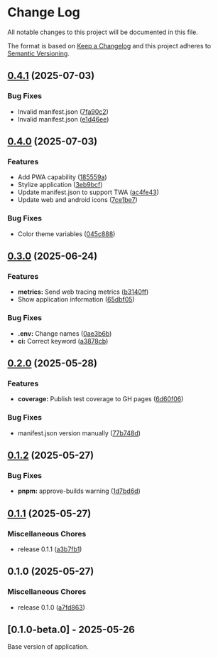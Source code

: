 # Change Log

All notable changes to this project will be documented in this file.

The format is based on [Keep a Changelog](http://keepachangelog.com/)
and this project adheres to [Semantic Versioning](http://semver.org/).

## [0.4.1](https://github.com/TheMeteoRain/piano-staff/compare/v0.4.0...v0.4.1) (2025-07-03)


### Bug Fixes

* Invalid manifest.json ([7fa90c2](https://github.com/TheMeteoRain/piano-staff/commit/7fa90c2f8603c2a0f683df127259ab2011df786e))
* Invalid manifest.json ([e1d46ee](https://github.com/TheMeteoRain/piano-staff/commit/e1d46ee4af240a6541d0763b4af2aea487062fde))

## [0.4.0](https://github.com/TheMeteoRain/piano-staff/compare/v0.3.0...v0.4.0) (2025-07-03)


### Features

* Add PWA capability ([185559a](https://github.com/TheMeteoRain/piano-staff/commit/185559a0577cd0e8c27d6ad637278e28720c4597))
* Stylize application ([3eb9bcf](https://github.com/TheMeteoRain/piano-staff/commit/3eb9bcf16d6fd8f6b1bd4954cce8caa87552516d))
* Update manifest.json to support TWA ([ac4fe43](https://github.com/TheMeteoRain/piano-staff/commit/ac4fe432d30ea522062242e3daf57e70bf521c0b))
* Update web and android icons ([7ce1be7](https://github.com/TheMeteoRain/piano-staff/commit/7ce1be74691f0c9b173a723668755dc5b67e8fcb))


### Bug Fixes

* Color theme variables ([045c888](https://github.com/TheMeteoRain/piano-staff/commit/045c888c5152fdc8648638ae880dc1c069aa4a25))

## [0.3.0](https://github.com/TheMeteoRain/piano-staff/compare/v0.2.0...v0.3.0) (2025-06-24)


### Features

* **metrics:** Send web tracing metrics ([b3140ff](https://github.com/TheMeteoRain/piano-staff/commit/b3140ff480e381ffc6dd090462784ba01d3281fe))
* Show application information ([65dbf05](https://github.com/TheMeteoRain/piano-staff/commit/65dbf054e5bf806ed893eb6c08aede601948d179))


### Bug Fixes

* **.env:** Change names ([0ae3b6b](https://github.com/TheMeteoRain/piano-staff/commit/0ae3b6b438d9ade244c3df58474d3dc73ac7f85c))
* **ci:** Correct keyword ([a3878cb](https://github.com/TheMeteoRain/piano-staff/commit/a3878cbe3ac0242e0875c10e05833a436c87133e))

## [0.2.0](https://github.com/TheMeteoRain/piano-staff/compare/v0.1.2...v0.2.0) (2025-05-28)


### Features

* **coverage:** Publish test coverage to GH pages ([6d60f06](https://github.com/TheMeteoRain/piano-staff/commit/6d60f069673d0a6aee291327515aaf8ca153b31b))


### Bug Fixes

* manifest.json version manually ([77b748d](https://github.com/TheMeteoRain/piano-staff/commit/77b748d3b948e5f38c8a396c76cd8004a72f2986))

## [0.1.2](https://github.com/TheMeteoRain/piano-staff/compare/v0.1.1...v0.1.2) (2025-05-27)


### Bug Fixes

* **pnpm:** approve-builds warning ([1d7bd6d](https://github.com/TheMeteoRain/piano-staff/commit/1d7bd6d3daaa5fbb49d225160008cb42a6e66bd5))

## [0.1.1](https://github.com/TheMeteoRain/piano-staff/compare/v0.1.0...v0.1.1) (2025-05-27)


### Miscellaneous Chores

* release 0.1.1 ([a3b7fb1](https://github.com/TheMeteoRain/piano-staff/commit/a3b7fb18a8f5898bce2e74941ef700f2f61e5fcf))

## 0.1.0 (2025-05-27)


### Miscellaneous Chores

* release 0.1.0 ([a7fd863](https://github.com/TheMeteoRain/piano-staff/commit/a7fd8639930a3cd4c3937336eceae2090538438c))

## [0.1.0-beta.0] - 2025-05-26

Base version of application.
